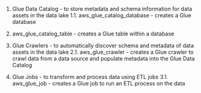 1. Glue Data Catalog - to store metadata and schema information for data assets in the data lake
1.1. aws_glue_catalog_database - creates a Glue database

2. aws_glue_catalog_table - creates a Glue table within a database

3. Glue Crawlers - to automatically discover schema and metadata of data assets in the data lake 
2.1. aws_glue_crawler - creates a Glue crawler to crawl data from a data source and populate metadata into the Glue Data Catalog

4. Glue Jobs - to transform and process data using ETL jobs
3.1. aws_glue_job - creates a Glue job to run an ETL process on the data
